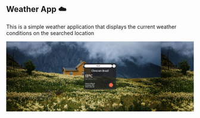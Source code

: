 ## Weather App ☁️

This is a simple weather application that displays the current weather conditions on the searched location

<div>
  <img src="./assets/Exemple Image.png"/>
</div>
